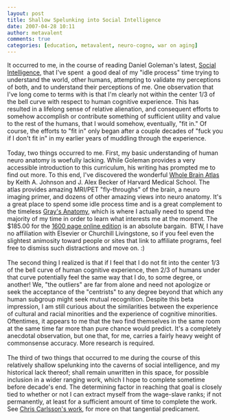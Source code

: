 ```yaml
---
layout: post
title: Shallow Spelunking into Social Intelligence
date: 2007-04-28 10:11
author: metavalent
comments: true
categories: [education, metavalent, neuro-cogno, war on aging]
---
```

<a href="http://amazingfiltered.blogspot.com/2007/04/worlds-most-beautiful-bridges.html"></a>It occurred to me, in the course of reading Daniel Goleman's latest, <a href="http://search.barnesandnoble.com/booksearch/isbnInquiry.asp?z=y&amp;EAN=9780553803525&amp;itm=1">Social Intelligence</a>, that I've spent&nbsp; a good deal of my "idle process" time trying to understand the world, other humans, attempting to validate my perceptions of both, and to understand their perceptions of me. One observation that I've long come to terms with is that I'm clearly not within the center 1/3 of the bell curve with respect to human cognitive experience. This has resulted in a lifelong sense of relative alienation, and consequent efforts to somehow accomplish or contribute something of sufficient utility and value to the rest of the humans, that I would somehow, eventually, "fit in." Of course, the efforts to "fit in" only began after a couple decades of "fuck you if I don't fit in" in my earlier years of muddling through the experience. <br />
<br />
Today, two things occurred to me. First, my basic understanding of human neuro anatomy is woefully lacking. While Goleman provides a very accessible introduction to this curriculum, his writing has prompted me to find out more. To this end, I've discovered the wonderful <a href="http://www.med.harvard.edu/AANLIB/home.html">Whole Brain Atlas</a> by Keith A. Johnson and J. Alex Becker of Harvard Medical School. The atlas provides amazing MRI/PET "fly-throughs" of the brain, a neuro imaging primer, and dozens of other amazing views into neuro anatomy. It's a great place to spend some idle process time and is a great complement to the timeless <a href="http://www.graysanatomyonline.com/">Gray's Anatomy</a>, which is where I actually need to spend the majority of my time in order to learn what interests me at the moment. The $185.00 for the <a href="http://us.elsevierhealth.com/product.jsp?isbn=0443066752">1600 page online edition</a> is an absolute bargain.&nbsp; BTW, I have no affiliation with Elsevier or Churchill Livingstone, so if you feel even the slightest animosity toward people or sites that link to affiliate programs, feel free to dismiss such distractions and move on. :)<br />
<br />
The second thing I realized is that if I feel that I do not fit into the center 1/3 of the bell curve of human cognitive experience, then 2/3 of humans under that curve potentially feel the same way that I do, to some degree, or another! We, "the outliers" are far from alone and need not apologize or seek the acceptance of the "centrists" to any degree beyond that which any human subgroup might seek mutual recognition. Despite this beta impression, I am still curious about the similarities between the experience of cultural and racial minorities and the experience of cognitive minorities. Oftentimes, it appears to me that the two find themselves in the same room at the same time far more than pure chance would predict. It's a completely anecdotal observation, but one that, for me, carries a fairly heavy weight of commonsense accuracy. More research is required.<br />
<br />
The third of two things that occurred to me during the course of this relatively shallow spelunking into the caverns of social intelligence, and my historical lack thereof; shall remain unwritten in this space, for possible inclusion in a wider ranging work, which I hope to complete sometime before decade's end. The determining factor in reaching that goal is closely tied to whether or not I can extract myself from the wage-slave ranks; if not permanently, at least for a sufficient amount of time to complete the work. See <a href="http://ieet.org/index.php/IEET/more/csr20070217/">Chris Carlsson's work</a>, for more on that tangential predicament. <blockquote></blockquote>
